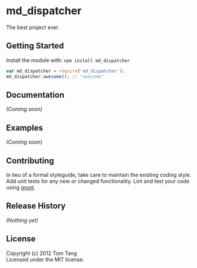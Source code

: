 # md_dispatcher

The best project ever.

## Getting Started
Install the module with: `npm install md_dispatcher`

```javascript
var md_dispatcher = require('md_dispatcher');
md_dispatcher.awesome(); // "awesome"
```

## Documentation
_(Coming soon)_

## Examples
_(Coming soon)_

## Contributing
In lieu of a formal styleguide, take care to maintain the existing coding style. Add unit tests for any new or changed functionality. Lint and test your code using [grunt](https://github.com/gruntjs/grunt).

## Release History
_(Nothing yet)_

## License
Copyright (c) 2012 Tom Tang  
Licensed under the MIT license.
